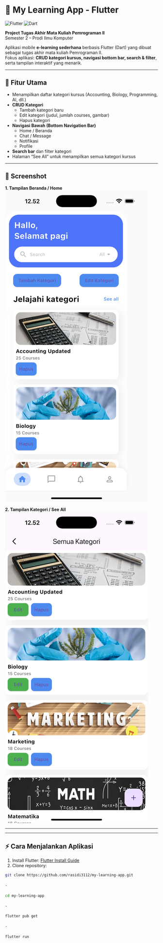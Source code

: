 # 🚀 My Learning App - Flutter

![Flutter](https://img.shields.io/badge/Flutter-02569B?style=flat&logo=flutter&logoColor=white)
![Dart](https://img.shields.io/badge/Dart-0175C2?style=flat&logo=dart&logoColor=white)

**Project Tugas Akhir Mata Kuliah Pemrograman II**  
Semester 2 – Prodi Ilmu Komputer  

Aplikasi mobile **e-learning sederhana** berbasis Flutter (Dart) yang dibuat sebagai tugas akhir mata kuliah Pemrograman II.  
Fokus aplikasi: **CRUD kategori kursus, navigasi bottom bar, search & filter**, serta tampilan interaktif yang menarik.

---

## 🌟 Fitur Utama
- Menampilkan daftar kategori kursus (Accounting, Biology, Programming, AI, dll.)  
- **CRUD Kategori**
  - Tambah kategori baru
  - Edit kategori (judul, jumlah courses, gambar)
  - Hapus kategori
- **Navigasi Bawah (Bottom Navigation Bar)**
  - Home / Beranda
  - Chat / Message
  - Notifikasi
  - Profile
- **Search bar** dan filter kategori
- Halaman “See All” untuk menampilkan semua kategori kursus

---

## 📱 Screenshot
**1. Tampilan Beranda / Home**  
![Home Screen](assets/images/screenshot_home.png)

**2. Tampilan Kategori / See All**  
![Kategori Screen](assets/images/screenshot_kategori.png)

---


---

## ⚡ Cara Menjalankan Aplikasi
1. Install Flutter: [Flutter Install Guide](https://flutter.dev/docs/get-started/install)  
2. Clone repository:
```bash
git clone https://github.com/rasidi3112/my-learning-app.git

-

cd my-learning-app

-

flutter pub get

-

flutter run



